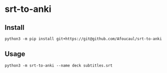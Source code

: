 # srt-to-anki

## Install

```
python3 -m pip install git+https://git@github.com/Afoucaul/srt-to-anki
```

## Usage

```
python3 -m srt-to-anki --name deck subtitles.srt
```

